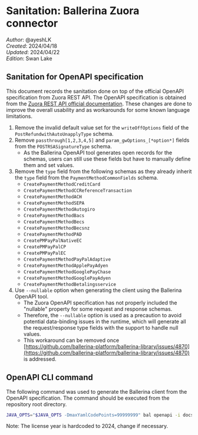 # Sanitation: Ballerina Zuora connector

_Author_: @ayeshLK \
_Created_: 2024/04/18 \
_Updated_: 2024/04/22 \
_Edition_: Swan Lake

## Sanitation for OpenAPI specification

This document records the sanitation done on top of the official OpenAPI specification from Zuora REST API. The OpenAPI specification is obtained from the [Zuora REST API official documentation](https://developer.zuora.com/api-references/api/overview/). These changes are done to improve the overall usability and as workarounds for some known language limitations.

1. Remove the invalid default value set for the `writeOffOptions` field of the `PostRefundwithAutoUnapplyType` schema.
2. Remove `passthrough[1,2,3,4,5]` and `param_gwOptions_[*option*]` fields from the `POSTRSASignatureType` schema.
    * As the Ballerina OpenAPI tool generates open records for the schemas, users can still use these fields but have to manually define them and set values.
3. Remove the `type` field from the following schemas as they already inherit the `type` field from the `PaymentMethodCommonFields` schema.
    * `CreatePaymentMethodCreditCard`
    * `CreatePaymentMethodCCReferenceTransaction`
    * `CreatePaymentMethodACH`
    * `CreatePaymentMethodSEPA`
    * `CreatePaymentMethodAutogiro`
    * `CreatePaymentMethodBacs`
    * `CreatePaymentMethodBecs`
    * `CreatePaymentMethodBecsnz`
    * `CreatePaymentMethodPAD`
    * `CreatePMPayPalNativeEC`
    * `CreatePMPayPalCP`
    * `CreatePMPayPalEC`
    * `CreatePaymentMethodPayPalAdaptive`
    * `CreatePaymentMethodApplePayAdyen`
    * `CreatePaymentMethodGooglePayChase`
    * `CreatePaymentMethodGooglePayAdyen`
    * `CreatePaymentMethodBetalingsservice`
4. Use `--nullable` option when generating the client using the Ballerina OpenAPI tool.
   * The Zuora OpenAPI specification has not properly included the "nullable" property for some request and response schemas.
   * Therefore, the `--nullable` option is used as a precaution to avoid potential data-binding issues in the runtime, which will generate all the request/response type fields with the support to handle null values.
   * This workaround can be removed once [https://github.com/ballerina-platform/ballerina-library/issues/4870](https://github.com/ballerina-platform/ballerina-library/issues/4870) is addressed.

## OpenAPI CLI command

The following command was used to generate the Ballerina client from the OpenAPI specification. The command should be executed from the repository root directory.

```bash
JAVA_OPTS="$JAVA_OPTS -DmaxYamlCodePoints=99999999" bal openapi -i docs/spec/openapi.yml --mode client --license docs/license.txt -o ballerina --nullable
```

Note: The license year is hardcoded to 2024, change if necessary.
